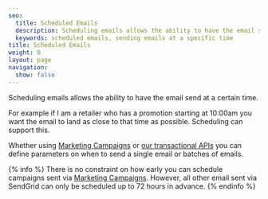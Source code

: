 ```yaml
---
seo:
  title: Scheduled Emails
  description: Scheduling emails allows the ability to have the email send process to begin at a certain time
  keywords: scheduled emails, sending emails at a specific time
title: Scheduled Emails
weight: 0
layout: page
navigation:
  show: false
---
```


Scheduling emails allows the ability to have the email send at a certain time.

For example if I am a retailer who has a promotion starting at 10:00am you want the email to land as close to that time as possible. Scheduling can support this.

Whether using [Marketing Campaigns]({{root_url}}/API_Reference/Web_API_v3/Marketing_Campaigns/campaigns.html) or [our transactional APIs]({{root_url}}/API_Reference/SMTP_API/scheduling_parameters.html) you can define parameters on when to send a single email or batches of emails.

{% info %}
There is no constraint on how early you can schedule campaigns sent via [Marketing Campaigns]({{root_url}}/User_Guide/Marketing_Campaigns/index.html). However, all other email sent via SendGrid can only be scheduled up to 72 hours in advance.
{% endinfo %}
